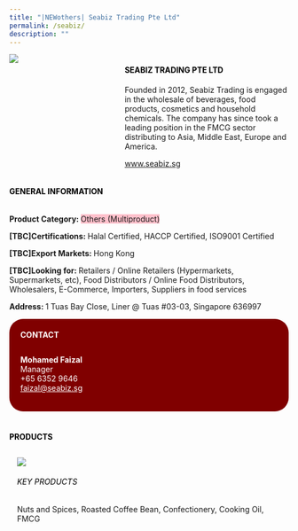 ```yaml
---
title: "|NEWothers| Seabiz Trading Pte Ltd"
permalink: /seabiz/
description: ""
---
```

<head>
	<div class="flex-paragraph">
		<!--hi there! this is a comment and will provide you with instructional guides-->
		<!--insert booth number here!-->
		<p style="text-transform: uppercase"></p></div>
			<div class="flex-container" style="display: flex; flex-wrap: wrap;">
				<!--insert DOWNLOAD link of company logo between the " marks!-->
			<div class="card sgds" style="flex: 1 1 40%; display: block;"><img src="https://doc-0k-3s-docs.googleusercontent.com/docs/securesc/69isnljd6u5lkd2esi0uo09d7a1dfqf2/pb7m8aoks1674sa8ovevn5inv2va91gd/1676208600000/12105796777324072886/12105796777324072886/1ZkX2NuSROcCIDtiuZnw9jAOPMEA5yRyA?e=download&ax=AB85Z1CzfKkrx5_FGtN1EyWyvdUL9EqYYv8_NVzvmehn5o0OMthwKTEZlxnYW6pnvcfATlv7WQwclRI6AYAP04nncQZ3p2BNh3dlmN4JAPJptIJflszWwNLILdB4TiSjdtwSovhDQ0oqAMSJEVje9Yf5Vj11R6AzI_JDroCKMQAEr9JQ94ixenOMq2TV4LES4XyGNivtmqCaM0u4KJXmED3YdpQT0o7_fYhlqtySHU-C9cZkUQorVxb3p4i1dOQbFGcBfos3DgAiMlIYe8ZtNnsSggoi3cseSkH5RuE0DMR8_qiZ95AuCoiTawXHE3sVwDNxlmwtncVkSNxCopTrYIcDjwatWEBoDkZEWHH5KCUz2H8lwG9DqPxElRadmKhgkeob0ox1048ZI4HEIhpBqdep-D5nTvqi5cApixOKadPB9ES5sqgqqy02QHQNJh1qs-HPolMJWPnHFrCso8sJmyYHotBTTZAuLrlLFTxdZlhYqz6LOPioIHdlWCrziGTlsh8PPA3DmGpDFBxrZyHWNPwG-P9En6vfwaiHO0aczU-CjGATgKsFkZQvffDHljZTRapsF21QLND8-RObjoxCjEQYGTDgMBmZMeZiE9ptjxo3PtCr7WvfZ2jrBYaVaVjQqeqefRJrNKIQz0VfbwWAiHrdiDBlvLXO77sJ5bq2qZSN5eSpHla5er_Ue_fnbi1_nWmvmqZ22WwsHFmmDXXmgHy09MXDq3yg9yx64wfns9TDh4I_wcoDDHgOJSI0acluVAlKhcUYqLF_syy4pk_6RSzk6ZGXGHJnQaGR8G8YncNbL5Vw0J98gy0ccN-wEX9YXS4uySsAdJJNkzvnFNBIzdV_jAdjfWU3E8yjZsZeeukGLDIHX6AYi9DhTNeNFm1aQvoukAYU7AUDw61wjS6M3u6gr_U6qBytFaPJghU&uuid=69bd7991-8361-4ad5-8262-eea65f78675c&authuser=0"></div>
	<div class="card-sgds" style="flex: 1 1 58%; display: block; margin-left: 3px">
		<h4 style="text-transform: uppercase; color: black;"><!--insert the exhibitor's name between the <b> tags here--><b>Seabiz Trading Pte Ltd</b></h4><!--insert the exhibitor's description between the <p> tags here-->
		<p>Founded in 2012, Seabiz Trading is engaged in the wholesale of
beverages, food products, cosmetics and household chemicals. The
company has since took a leading position in the FMCG sector
distributing to Asia, Middle East, Europe and America.</p>
		<!--insert the exhibitor's website link, making sure there is "https:// www." present please. make sure the entire https link goes in between the " marks-->
		<p><a href="www.seabiz.sg" target="_blank"><!--insert the www website link here (no need for https)-->www.seabiz.sg</a></p>
	</div>
</div>
</head>

<body>
	<h4 style="text-transform: uppercase; color: black;"><b>General Information</b></h4>
		<div class="flex-container" style="display: flex; flex-wrap: wrap;">
			<div class="card sgds" style="flex: 1 1 65%; display: block; align-self: stretch">
			<div class="flex-paragraph">
			<p><b>Product Category: </b><span style=" background-color: pink; border-radius: 10 px;"><!--insert the exhibitor's pdt cat between the <p> tags here-->Others (Multiproduct)</span></p> 
				<p><b>[TBC]Certifications: </b><!--insert all the exhibitor's certifications between the </b> and </p> here-->Halal Certified, HACCP Certified, ISO9001 Certified</p>
			<p><b>[TBC]Export Markets: </b><!--insert all the exhibitor's export markets between the </b> and </p> here-->Hong Kong</p>
			<p style="margin-bottom: 10px;"><b>[TBC]Looking for: </b><!--insert all the exhibitor's potential business partners between the </b> and </p> here-->Retailers / Online Retailers (Hypermarkets, Supermarkets, etc), Food Distributors / Online Food Distributors, Wholesalers, E-Commerce, Importers, Suppliers in food services</p><p><b>Address: </b><!--insert all the exhibitor's address the </b> and </p> here-->1 Tuas Bay Close, Liner @ Tuas #03-03, Singapore 636997</p>
			</div>
		</div>
		<div class="card sgds" style="flex: 1 1 35%; padding: 10px; display: block; background-color: maroon; border-radius: 25px; align-self: center;">
		<h4 style="color: white; margin-top: 10px; margin-left: 10px;">CONTACT</h4>
		<div class="flex-paragraph">
			<!--replace with exhibitor's: -->
			<p style="padding: 10px; color: white;"><b><!-- POC name-->Mohamed Faizal</b><br><!-- designation-->Manager<br><!--contact number-->+65 6352 9646<br><!-- for linking purposes, insert their email after "mailto:"...--><a href="mailto:faizal@seabiz.sg" style="color: white;"><!--...and also include the display email before </a> here-->faizal@seabiz.sg</a></p>
		</div>
			</div>
		</div>
	<br>
		<h4 style="text-transform: uppercase; color: black;"><b>products</b></h4>
<div style="display: flex; flex-wrap: wrap;">
  <div class="card sgds" style="flex: 1 1 47%; margin: 10px; display: block;"><!--insert the exhibitor's DOWNLOAD image for product between the " marks here-->
	<div class="flex-image" style="display: block;"><img src="https://doc-00-3s-docs.googleusercontent.com/docs/securesc/69isnljd6u5lkd2esi0uo09d7a1dfqf2/372bl3nkjnogelsf45861f57kjqvn64r/1676208600000/12105796777324072886/12105796777324072886/1OT5RosV5D-Y-O3318wrfZTa8PvNbeo7i?e=download&ax=AB85Z1BE7PQgnIyeCmxFTjdBtmPCD8-R7AIiYfXExWf8iuxVPigU7SWfm7fW_tXkZ1xAJM6iEkeIqeLeUqpckaEJv4_PVH6l4UM2_k7LAi5waEcOqC-OfqCmaYNid4s1eQGhQTqZ4Mmp2VxS7apgj94yhGEWhkuW0hnGVkd9kyQsaD_8FYO54OGCV_4nuXgVPrW2a_PeR0f5Qp0Vn74UxOL9smttzqvJnfvRvY8uOuNTl3dcNH8OTkmgVw5_8vcZTk3IsShcGalDqfEtihzpyqUycbLoA_QdXheeBlJQAhthcewnBovKJHzjed6nokVCe7zhlYiI_80sUHRkSyAzhIzayh7CKZBbLKgjlAQH8pv3ea-xnxLcPZwxcu8cETS0jXqObwZ0uzxKwVm_SsnxnYa8oWjoFywmhXsZ7aPzGLNOU6Edi9twkQBiph9BZnuKn6Nc0sKGZf6U3x5e9T7lz8y3lLvUSGYV-EMGxl2L1lB7jH1R2bYA6vrpGpa3vxnSs3Nt-lRan1nXeTLanP3f_vghSJHhsHmoxh3OoS-Rfn7w9H3zOrp58M7hU-4UaLdQb0IQURgeVx3RUHwLSrO7JgTsWP0YznjtPbV1ftinqdDtJHARafJ_GzsDXXoIqZ-FV4OFRTDOqlrZWbg4hn8RQNcRSgz_cDuuR8ASwXGpsk8fC4Zvfx51YzWRfsH_i4ZMtrI6-FBvyd6lD_3jDRtelirH7cxF3IJiALIfbWtrXaacY4i5bH0yhu3m5JKk_glLD650tE4x2TLiuYPVSHcHdKqS2kmmZXYXjoc4M-Yd-pEJWLNfXzg03SNTixuaenA62VzXYVJ90efaKRRRghZ66HoikGGECic2zSblWYfyKvW-u2Lr89V9vO6U6ilXF8i0kJPcBLZlQH2Sz7PJvGDLgSSpmeqPA2-aDMOW09g&uuid=6556a56b-8faf-4c8b-a0a2-985f8cf1b76c&authuser=0"></div>
	<div class="flex-paragraph">
		<h6 style="text-transform: uppercase; color: black;"><!--insert product name before </h6> and product description after <p>-->Key Products</h6>
Nuts and Spices, Roasted Coffee Bean, Confectionery, Cooking Oil,
FMCG




</p></div>